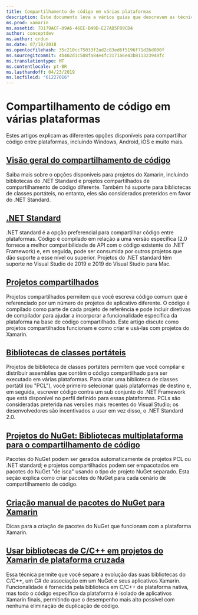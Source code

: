 ```yaml
---
title: Compartilhamento de código em várias plataformas
description: Este documento leva a vários guias que descrevem as técnicas para o compartilhamento de código, incluindo bibliotecas de classes portáteis, projetos compartilhados, .NET Standard e NuGet.
ms.prod: xamarin
ms.assetid: 7D179ACF-09A6-46EE-B49D-E27AB5F09CD4
author: conceptdev
ms.author: crdun
ms.date: 07/18/2018
ms.openlocfilehash: 35c210cc75033f2ad2c83ed6f5196f71d26d000f
ms.sourcegitcommit: 4b402d1c508fa84e4fc3171a6e43b811323948fc
ms.translationtype: MT
ms.contentlocale: pt-BR
ms.lasthandoff: 04/23/2019
ms.locfileid: "61227016"
---
```

# <a name="sharing-code-on-multiple-platforms"></a>Compartilhamento de código em várias plataformas

Estes artigos explicam as diferentes opções disponíveis para compartilhar código entre plataformas, incluindo Windows, Android, iOS e muito mais.

## <a name="code-sharing-overviewcode-sharingmd"></a>[Visão geral do compartilhamento de código](code-sharing.md)

Saiba mais sobre o opções disponíveis para projetos do Xamarin, incluindo bibliotecas do .NET Standard e projetos compartilhados de compartilhamento de código diferente. Também há suporte para bibliotecas de classes portáteis, no entanto, eles são considerados preteridos em favor do .NET Standard.

## <a name="net-standardcross-platformapp-fundamentalsnet-standardmd"></a>[.NET Standard](~/cross-platform/app-fundamentals/net-standard.md)

.NET standard é a opção preferencial para compartilhar código entre plataformas. Código é compilado em relação a uma versão específica (2.0 fornece a melhor compatibilidade de API com o código existente do .NET Framework) e, em seguida, pode ser consumida por outros projetos que dão suporte a esse nível ou superior. Projetos do .NET standard têm suporte no Visual Studio de 2019 e 2019 do Visual Studio para Mac.

## <a name="shared-projectscross-platformapp-fundamentalsshared-projectsmd"></a>[Projetos compartilhados](~/cross-platform/app-fundamentals/shared-projects.md)

Projetos compartilhados permitem que você escreva código comum que é referenciado por um número de projetos de aplicativo diferente. O código é compilado como parte de cada projeto de referência e pode incluir diretivas de compilador para ajudar a incorporar a funcionalidade específica da plataforma na base de código compartilhado. Este artigo discute como projetos compartilhados funcionam e como criar e usá-las com projetos do Xamarin.

## <a name="portable-class-librariescross-platformapp-fundamentalspclmd"></a>[Bibliotecas de classes portáteis](~/cross-platform/app-fundamentals/pcl.md)

Projetos de biblioteca de classes portáteis permitem que você compilar e distribuir assemblies que contêm o código compartilhado para ser executado em várias plataformas. Para criar uma biblioteca de classes portátil (ou "PCL"), você primeiro selecionar quais plataformas de destino e, em seguida, escrever código contra um sub conjunto do .NET Framework que está disponível no perfil definido para essas plataformas. PCLs são consideradas preterida nas versões mais recentes do Visual Studio; os desenvolvedores são incentivados a usar em vez disso, o .NET Standard 2.0.

## <a name="nuget-projects-multiplatform-libraries-for-code-sharingcross-platformapp-fundamentalsnuget-multiplatform-librariesindexmd"></a>[Projetos do NuGet: Bibliotecas multiplataforma para o compartilhamento de código](~/cross-platform/app-fundamentals/nuget-multiplatform-libraries/index.md)

Pacotes do NuGet podem ser gerados automaticamente de projetos PCL ou .NET standard; e projetos compartilhados podem ser empacotados em pacotes do NuGet "de isca" usando o tipo de projeto NuGet separado. Esta seção explica como criar pacotes do NuGet para cada cenário de compartilhamento de código.

## <a name="manually-creating-nuget-packages-for-xamarincross-platformapp-fundamentalsnuget-manualmd"></a>[Criação manual de pacotes do NuGet para Xamarin](~/cross-platform/app-fundamentals/nuget-manual.md)

Dicas para a criação de pacotes do NuGet que funcionam com a plataforma Xamarin.

## <a name="use-cc-libraries-in-cross-platform-xamarin-projectscross-platformcppindexmd"></a>[Usar bibliotecas de C/C++ em projetos do Xamarin de plataforma cruzada](~/cross-platform/cpp/index.md)

Essa técnica permite que você separe a evolução das suas bibliotecas do C/C++, um C# de associação em um NuGet e seus aplicativos Xamarin. Funcionalidade é fornecida pela biblioteca em C/C++ de plataforma nativa, mas todo o código específico da plataforma é isolado de aplicativos Xamarin finais, permitindo que o desempenho mais alto possível com nenhuma eliminação de duplicação de código. 
